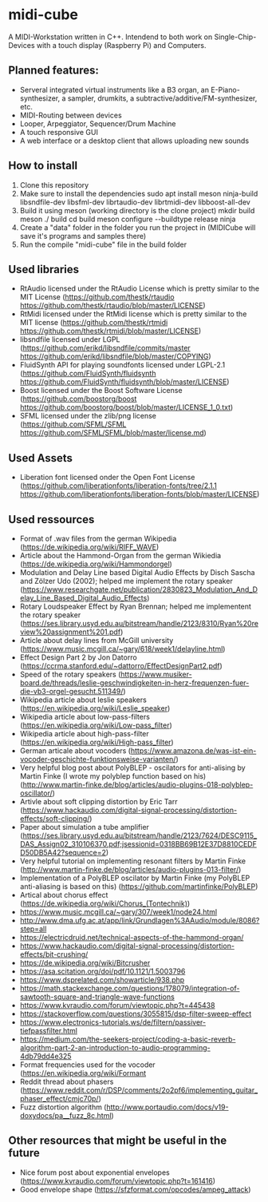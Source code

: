 # midi-cube

A MIDI-Workstation written in C++. Intendend to both work on Single-Chip-Devices with a touch display (Raspberry Pi) and Computers.

## Planned features:
* Serveral integrated virtual instruments like a B3 organ, an E-Piano-synthesizer, a sampler, drumkits, a subtractive/additive/FM-synthesizer, etc.
* MIDI-Routing between devices
* Looper, Arpeggiator, Sequencer/Drum Machine
* A touch responsive GUI
* A web interface or a desktop client that allows uploading new sounds

## How to install
1. Clone this repository
2. Make sure to install the dependencies
		sudo apt install meson ninja-build libsndfile-dev libsfml-dev librtaudio-dev librtmidi-dev libboost-all-dev
3. Build it using meson (working directory is the clone project)
		mkdir build
		meson ./ build
		cd build
		meson configure --buildtype release
		ninja
4. Create a "data" folder in the folder you run the project in (MIDICube will save it's programs and samples there)
5. Run the compile "midi-cube" file in the build folder


## Used libraries
* RtAudio licensed under the RtAudio License which is pretty similar to the MIT License (https://github.com/thestk/rtaudio https://github.com/thestk/rtaudio/blob/master/LICENSE)
* RtMidi licensed under the RtMidi license which is pretty similar to the MIT license (https://github.com/thestk/rtmidi https://github.com/thestk/rtmidi/blob/master/LICENSE)
* libsndfile licensed under LGPL (https://github.com/erikd/libsndfile/commits/master https://github.com/erikd/libsndfile/blob/master/COPYING)
* FluidSynth API for playing soundfonts licensed under LGPL-2.1 (https://github.com/FluidSynth/fluidsynth https://github.com/FluidSynth/fluidsynth/blob/master/LICENSE)
* Boost licensed under the Boost Software License (https://github.com/boostorg/boost https://github.com/boostorg/boost/blob/master/LICENSE_1_0.txt)
* SFML licensed under the zlib/png license (https://github.com/SFML/SFML https://github.com/SFML/SFML/blob/master/license.md)

## Used Assets
* Liberation font licensed onder the Open Font License (https://github.com/liberationfonts/liberation-fonts/tree/2.1.1 https://github.com/liberationfonts/liberation-fonts/blob/master/LICENSE)

## Used ressources
* Format of .wav files from the german Wikipedia (https://de.wikipedia.org/wiki/RIFF_WAVE)
* Article about the Hammond-Organ from the german Wikiedia (https://de.wikipedia.org/wiki/Hammondorgel)
* Modulation and Delay Line based Digital Audio Effects by Disch Sascha and Zölzer Udo (2002); helped me implement the rotary speaker (https://www.researchgate.net/publication/2830823_Modulation_And_Delay_Line_Based_Digital_Audio_Effects)
* Rotary Loudspeaker Effect by Ryan Brennan; helped me implementent the rotary speaker (https://ses.library.usyd.edu.au/bitstream/handle/2123/8310/Ryan%20review%20assignment%201.pdf)
* Article about delay lines from McGill university (https://www.music.mcgill.ca/~gary/618/week1/delayline.html)
* Effect Design Part 2 by Jon Datorro (https://ccrma.stanford.edu/~dattorro/EffectDesignPart2.pdf)
* Speed of the rotary speakers (https://www.musiker-board.de/threads/leslie-geschwindigkeiten-in-herz-frequenzen-fuer-die-vb3-orgel-gesucht.511349/)
* Wikipedia article about leslie speakers (https://en.wikipedia.org/wiki/Leslie_speaker)
* Wikipedia article about low-pass-filters (https://en.wikipedia.org/wiki/Low-pass_filter)
* Wikipedia article about high-pass-filter (https://en.wikipedia.org/wiki/High-pass_filter)
* German articale about vocoders (https://www.amazona.de/was-ist-ein-vocoder-geschichte-funktionsweise-varianten/)
* Very helpful blog post about PolyBLEP - oscilators for anti-alising by Martin Finke (I wrote my polyblep function based on his) (http://www.martin-finke.de/blog/articles/audio-plugins-018-polyblep-oscillator/)
* Artivle about soft clipping distortion by Eric Tarr (https://www.hackaudio.com/digital-signal-processing/distortion-effects/soft-clipping/)
* Paper about simulation a tube amplifier (https://ses.library.usyd.edu.au/bitstream/handle/2123/7624/DESC9115_DAS_Assign02_310106370.pdf;jsessionid=0318BB69B12E37D8810CEDFD50DB5A42?sequence=2)
* Very helpful tutorial on implementing resonant filters by Martin Finke (http://www.martin-finke.de/blog/articles/audio-plugins-013-filter/)
* Implementation of a PolyBLEP oscilator by Martin Finke (my PolyBLEP anti-aliasing is based on this) (https://github.com/martinfinke/PolyBLEP)
* Artical about chorus effect (https://de.wikipedia.org/wiki/Chorus_(Tontechnik))
* https://www.music.mcgill.ca/~gary/307/week1/node24.html
* http://www.dma.ufg.ac.at/app/link/Grundlagen%3AAudio/module/8086?step=all
* https://electricdruid.net/technical-aspects-of-the-hammond-organ/
* https://www.hackaudio.com/digital-signal-processing/distortion-effects/bit-crushing/
* https://de.wikipedia.org/wiki/Bitcrusher
* https://asa.scitation.org/doi/pdf/10.1121/1.5003796
* https://www.dsprelated.com/showarticle/938.php
* https://math.stackexchange.com/questions/178079/integration-of-sawtooth-square-and-triangle-wave-functions
* https://www.kvraudio.com/forum/viewtopic.php?t=445438
* https://stackoverflow.com/questions/3055815/dsp-filter-sweep-effect
* https://www.electronics-tutorials.ws/de/filtern/passiver-tiefpassfilter.html
* https://medium.com/the-seekers-project/coding-a-basic-reverb-algorithm-part-2-an-introduction-to-audio-programming-4db79dd4e325
* Format frequencies used for the vocoder (https://en.wikipedia.org/wiki/Formant
* Reddit thread about phasers (https://www.reddit.com/r/DSP/comments/2o2pf6/implementing_guitar_phaser_effect/cmjc70p/)
* Fuzz distortion algorithm (http://www.portaudio.com/docs/v19-doxydocs/pa__fuzz_8c.html)

## Other resources that might be useful in the future
* Nice forum post about exponential envelopes (https://www.kvraudio.com/forum/viewtopic.php?t=161416)
* Good envelope shape (https://sfzformat.com/opcodes/ampeg_attack)